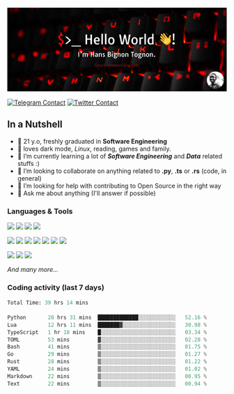![Cover](assets/gh-readme-cover.png)

[![Telegram Contact](https://img.shields.io/badge/Telegram-%230088CC.svg?style=for-the-badge&logo=telegram&logoColor=white)](https://t.me/hanstobi) [![Twitter Contact](https://img.shields.io/badge/Twitter-%2308A0E9.svg?style=for-the-badge&logo=twitter&logoColor=white)](https://twitter.com/_tobihans)

## In a Nutshell
- 👤 21 y.o, freshly graduated in **Software Engineering**
- 🖤 loves dark mode, *Linux*, reading, games and family.
- 🌱 I’m currently learning a lot of ***Software Engineering*** and ***Data*** related stuffs :)
- 👯 I’m looking to collaborate on anything related to **.py**, **.ts** or **.rs** (code, in general)
- 🤔 I’m looking for help with contributing to Open Source in the right way
- 💬 Ask me about anything (I'll answer if possible)

### Languages & Tools
![](https://img.shields.io/badge/Linux-%23eab30f.svg?style=for-the-badge&logo=linux&logoColor=black) ![](https://img.shields.io/badge/Git-%23e54a2f.svg?style=for-the-badge&logo=git&logoColor=white) ![](https://img.shields.io/badge/Github-%231a1d21.svg?style=for-the-badge&logo=github&logoColor=white) ![](https://img.shields.io/badge/Docker-%230394f0.svg?style=for-the-badge&logo=docker&logoColor=white)

![](https://img.shields.io/badge/C-%231a1d21.svg?style=for-the-badge&logo=C&logoColor=white) ![](https://img.shields.io/badge/TypeScript-%230074c2.svg?style=for-the-badge&logo=typescript&logoColor=white) ![](https://img.shields.io/badge/Python-%23f0c540.svg?style=for-the-badge&logo=python) ![](https://img.shields.io/badge/Rust-%23ea4800.svg?style=for-the-badge&logo=rust) ![](https://img.shields.io/badge/Php-%237175aa.svg?style=for-the-badge&logo=php&logoColor=white) ![](https://img.shields.io/badge/HTML-%23d84924.svg?style=for-the-badge&logo=html5&logoColor=white) ![](https://img.shields.io/badge/Scss-%23c45f92.svg?style=for-the-badge&logo=sass&logoColor=white)

![](https://img.shields.io/badge/Vue-%23314559.svg?style=for-the-badge&logo=vue.js) ![](https://img.shields.io/badge/Laravel-%23e54a2f.svg?style=for-the-badge&logo=laravel&logoColor=white) ![](https://img.shields.io/badge/Adonis-%235a45ff.svg?style=for-the-badge&logo=adonisjs)

*And many more...*

### Coding activity (last 7 days)
<!--START_SECTION:waka-->

```python
Total Time: 39 hrs 14 mins

Python       20 hrs 31 mins  █████████████░░░░░░░░░░░░   52.16 %
Lua          12 hrs 11 mins  ███████▓░░░░░░░░░░░░░░░░░   30.98 %
TypeScript   1 hr 18 mins    █░░░░░░░░░░░░░░░░░░░░░░░░   03.34 %
TOML         53 mins         ▓░░░░░░░░░░░░░░░░░░░░░░░░   02.28 %
Bash         41 mins         ▒░░░░░░░░░░░░░░░░░░░░░░░░   01.75 %
Go           29 mins         ▒░░░░░░░░░░░░░░░░░░░░░░░░   01.27 %
Rust         28 mins         ▒░░░░░░░░░░░░░░░░░░░░░░░░   01.22 %
YAML         24 mins         ▒░░░░░░░░░░░░░░░░░░░░░░░░   01.02 %
Markdown     22 mins         ▒░░░░░░░░░░░░░░░░░░░░░░░░   00.95 %
Text         22 mins         ▒░░░░░░░░░░░░░░░░░░░░░░░░   00.94 %
```

<!--END_SECTION:waka-->
